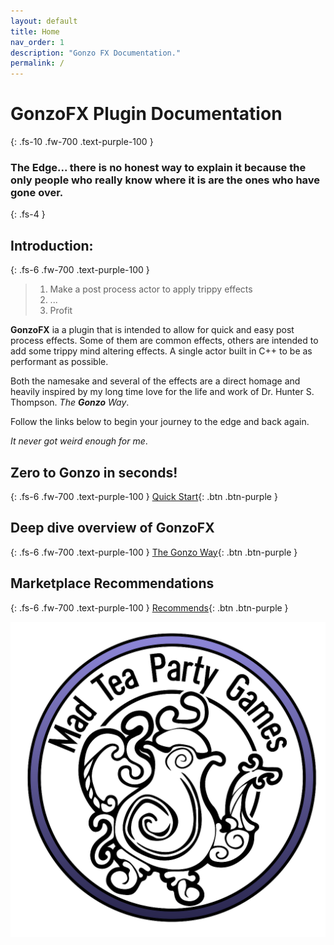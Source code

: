 ```yaml
---
layout: default
title: Home
nav_order: 1
description: "Gonzo FX Documentation."
permalink: /
---
```


# GonzoFX Plugin Documentation
{: .fs-10 .fw-700 .text-purple-100 }
### The Edge... there is no honest way to explain it because the only people who really know where it is are the ones who have gone over.
{: .fs-4 }

## Introduction:
{: .fs-6 .fw-700 .text-purple-100 }

>
> 1. Make a post process actor to apply trippy effects
> 1. ...
> 1. Profit
>

**GonzoFX** ia a plugin that is intended to allow for quick and easy post process effects. Some of them are common effects, others are intended to add some trippy mind altering effects. A single actor built in C++ to be as performant as possible. 

Both the namesake and several of the effects are a direct homage and heavily inspired by my long time love for the life and work of Dr. Hunter S. Thompson. _The **Gonzo** Way_. 

Follow the links below to begin your journey to the edge and back again.

_It never got weird enough for me_.

## Zero to Gonzo in seconds!
{: .fs-6 .fw-700 .text-purple-100 }
[Quick Start](https://madteapartygames.github.io/the-gonzo-docs/docs/quickstart.html){: .btn .btn-purple }

## Deep dive overview of GonzoFX
{: .fs-6 .fw-700 .text-purple-100 }
[The Gonzo Way](https://madteapartygames.github.io/the-gonzo-docs/docs/deepdive.html){: .btn .btn-purple }

## Marketplace Recommendations
{: .fs-6 .fw-700 .text-purple-100 }
[Recommends](https://madteapartygames.github.io/the-gonzo-docs/docs/recommends.html){: .btn .btn-purple }

![](assets/images/logo-1024.png)